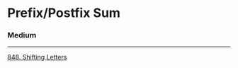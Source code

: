 # Prefix/Postfix Sum

### Medium
---
[848. Shifting Letters](solutions/0848-Shifting%20Letters.md)</br>